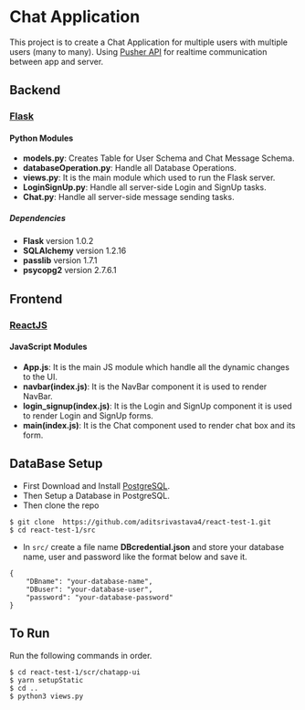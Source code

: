 # Chat Application

This project is to create a Chat Application for multiple users with multiple users (many to many). Using [Pusher API](https://pusher.com/) for realtime communication between app and server.

## Backend
### [Flask](http://flask.pocoo.org/) 

#### Python Modules

* **models.py**: Creates Table for User Schema and Chat Message Schema.
* **databaseOperation.py**: Handle all Database Operations.
* **views.py**: It is the main module which used to run the Flask server.
* **LoginSignUp.py**: Handle all server-side Login and SignUp tasks.
* **Chat.py**: Handle all server-side message sending tasks.
   
##### Dependencies
* **Flask** version 1.0.2
* **SQLAlchemy** version 1.2.16
* **passlib** version 1.7.1
* **psycopg2** version 2.7.6.1

## Frontend
### [ReactJS](https://reactjs.org)

#### JavaScript Modules

* **App.js**: It is the main JS module which handle all the dynamic changes to the UI.
* **navbar(index.js)**: It is the NavBar component it is used to render NavBar.
* **login_signup(index.js)**: It is the Login and SignUp component it is used to render Login and SignUp forms.
* **main(index.js)**: It is the Chat component used to render chat box and its form.


## DataBase Setup

* First Download and Install [PostgreSQL](https://www.postgresql.org/download/).
* Then Setup a Database in PostgreSQL.
* Then clone the repo 
```
$ git clone  https://github.com/aditsrivastava4/react-test-1.git
$ cd react-test-1/src
```
* In ```src/``` create a file name **DBcredential.json** and store your database name, user and password like the format below and save it.
```
{
	"DBname": "your-database-name",
	"DBuser": "your-database-user",
	"password": "your-database-password"
}
```

## To Run

Run the following commands in order.
```
$ cd react-test-1/scr/chatapp-ui
$ yarn setupStatic
$ cd ..
$ python3 views.py
```
